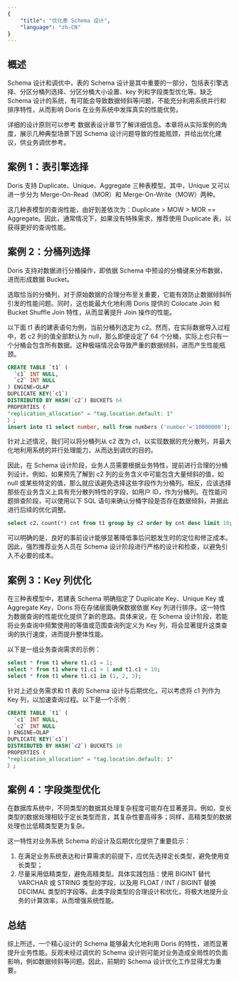 ```yaml
---
{
    "title": "优化表 Schema 设计",
    "language": "zh-CN"
}
---
```


<!-- 
Licensed to the Apache Software Foundation (ASF) under one
or more contributor license agreements.  See the NOTICE file
distributed with this work for additional information
regarding copyright ownership.  The ASF licenses this file
to you under the Apache License, Version 2.0 (the
"License"); you may not use this file except in compliance
with the License.  You may obtain a copy of the License at

  http://www.apache.org/licenses/LICENSE-2.0

Unless required by applicable law or agreed to in writing,
software distributed under the License is distributed on an
"AS IS" BASIS, WITHOUT WARRANTIES OR CONDITIONS OF ANY
KIND, either express or implied.  See the License for the
specific language governing permissions and limitations
under the License.
-->

## 概述

Schema 设计和调优中，表的 Schema 设计是其中重要的一部分，包括表引擎选择、分区分桶列选择、分区分桶大小设置、key 列和字段类型优化等。缺乏 Schema 设计的系统，有可能会导致数据倾斜等问题，不能充分利用系统并行和排序特性，从而影响 Doris 在业务系统中发挥真实的性能优势。

详细的设计原则可以参考 数据表设计章节了解详细信息。本章将从实际案例的角度，展示几种典型场景下因 Schema 设计问题导致的性能瓶颈，并给出优化建议，供业务调优参考。

## 案例 1：表引擎选择

Doris 支持 Duplicate、Unique、Aggregate 三种表模型。其中，Unique 又可以进一步分为 Merge-On-Read（MOR）和 Merge-On-Write（MOW）两种。

这几种表模型的查询性能，由好到差依次为：Duplicate > MOW > MOR == Aggregate。因此，通常情况下，如果没有特殊需求，推荐使用 Duplicate 表，以获得更好的查询性能。

## 案例 2：分桶列选择

Doris 支持对数据进行分桶操作，即依据 Schema 中预设的分桶键来分布数据，进而形成数据 Bucket。

选取恰当的分桶列，对于原始数据的合理分布至关重要，它能有效防止数据倾斜所引发的性能问题。同时，这也能最大化地利用 Doris 提供的 Colocate Join 和 Bucket Shuffle Join 特性，从而显著提升 Join 操作的性能。

以下面 t1 表的建表语句为例，当前分桶列选定为 c2。然而，在实际数据导入过程中，若 c2 列的值全部默认为 null，那么即便设定了 64 个分桶，实际上也只有一个分桶会包含所有数据。这种极端情况会导致严重的数据倾斜，进而产生性能瓶颈。

```sql
CREATE TABLE `t1` (
  `c1` INT NULL,
  `c2` INT NULL
) ENGINE=OLAP
DUPLICATE KEY(`c1`)
DISTRIBUTED BY HASH(`c2`) BUCKETS 64
PROPERTIES (
"replication_allocation" = "tag.location.default: 1"
）;
insert into t1 select number, null from numbers ('number'='10000000');
```

针对上述情况，我们可以将分桶列从 c2 改为 c1，以实现数据的充分散列，并最大化地利用系统的并行处理能力，从而达到调优的目的。

因此，在 Schema 设计阶段，业务人员需要根据业务特性，提前进行合理的分桶列设计。例如，如果预先了解到 c2 列的业务含义中可能包含大量倾斜的值，如 null 或某些特定的值，那么就应该避免选择这些字段作为分桶列。相反，应该选择那些在业务含义上具有充分散列特性的字段，如用户 ID，作为分桶列。在性能问题排查阶段，可以使用以下 SQL 语句来确认分桶字段是否存在数据倾斜，并据此进行后续的优化调整。

```sql
select c2，count(*) cnt from t1 group by c2 order by cnt desc limit 10;
```

可以明确的是，良好的事前设计能够显著降低事后问题发生时的定位和修正成本。因此，强烈推荐业务人员在 Schema 设计阶段进行严格的设计和检查，以避免引入不必要的成本。

## 案例 3：Key 列优化

在三种表模型中，若建表 Schema 明确指定了 Duplicate Key、Unique Key 或 Aggregate Key，Doris 将在存储层面确保数据依据 Key 列进行排序。这一特性为数据查询的性能优化提供了新的思路。具体来说，在 Schema 设计阶段，若能将业务查询中频繁使用的等值或范围查询列定义为 Key 列，将会显著提升这类查询的执行速度，进而提升整体性能。

以下是一组业务查询需求的示例：

```sql
select * from t1 where t1.c1 = 1;
select * from t1 where t1.c1 > 1 and t1.c1 < 10;
select * from t1 where t1.c1 in (1, 2, 3);
```

针对上述业务需求和 t1 表的 Schema 设计与后期优化，可以考虑将 c1 列作为 Key 列，以加速查询过程。以下是一个示例：

```sql
CREATE TABLE `t1` (
  `c1` INT NULL,
  `c2` INT NULL
) ENGINE=OLAP
DUPLICATE KEY(`c1`)
DISTRIBUTED BY HASH(`c2`) BUCKETS 10
PROPERTIES (
"replication_allocation" = "tag.location.default: 1"
）;
```

## 案例 4：字段类型优化

在数据库系统中，不同类型的数据其处理复杂程度可能存在显著差异。例如，变长类型的数据处理相较于定长类型而言，其复杂性要高得多；同样，高精类型的数据处理也比低精类型更为复杂。

这一特性对业务系统 Schema 的设计及后期优化提供了重要启示：

1. 在满足业务系统表达和计算需求的前提下，应优先选择定长类型，避免使用变长类型；
2. 尽量采用低精类型，避免高精类型。具体实践包括：使用 BIGINT 替代 VARCHAR 或 STRING 类型的字段，以及用 FLOAT / INT / BIGINT 替换 DECIMAL 类型的字段等。此类字段类型的合理设计和优化，将极大地提升业务的计算效率，从而增强系统性能。

## 总结

综上所述，一个精心设计的 Schema 能够最大化地利用 Doris 的特性，进而显著提升业务性能。反观未经过调优的 Schema 设计则可能对业务造成全局性的负面影响，例如数据倾斜等问题。因此，前期的 Schema 设计优化工作显得尤为重要。
